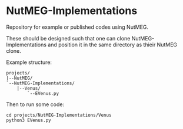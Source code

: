 # NutMEG-Implementations
Repository for example or published codes using NutMEG.

These should be designed such that one can clone NutMEG-Implementations and position it in the same directory as thieir NutMEG clone.

Example structure:

    projects/
    |--NutMEG/
    `--NutMEG-Implementations/
        |--Venus/
            `--EVenus.py

Then to run some code:

    cd projects/NutMEG-Implementations/Venus
    python3 EVenus.py
